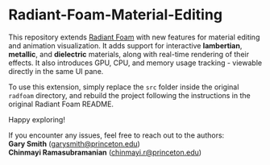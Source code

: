 # Radiant-Foam-Material-Editing

This repository extends [Radiant Foam](https://github.com/theialab/radfoam) with new features for material editing and animation visualization. It adds support for interactive **lambertian**, **metallic**, and **dielectric** materials, along with real-time rendering of their effects. It also introduces GPU, CPU, and memory usage tracking - viewable directly in the same UI pane.

To use this extension, simply replace the `src` folder inside the original `radfoam` directory, and rebuild the project following the instructions in the original Radiant Foam README.

Happy exploring!

If you encounter any issues, feel free to reach out to the authors:  
**Gary Smith** (garysmith@princeton.edu)  
**Chinmayi Ramasubramanian** (chinmayi.r@princeton.edu)